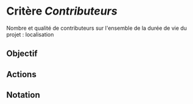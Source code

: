 # Critère *Contributeurs*
Nombre et qualité de contributeurs sur l'ensemble de la durée de vie du projet : localisation

## Objectif


## Actions


## Notation